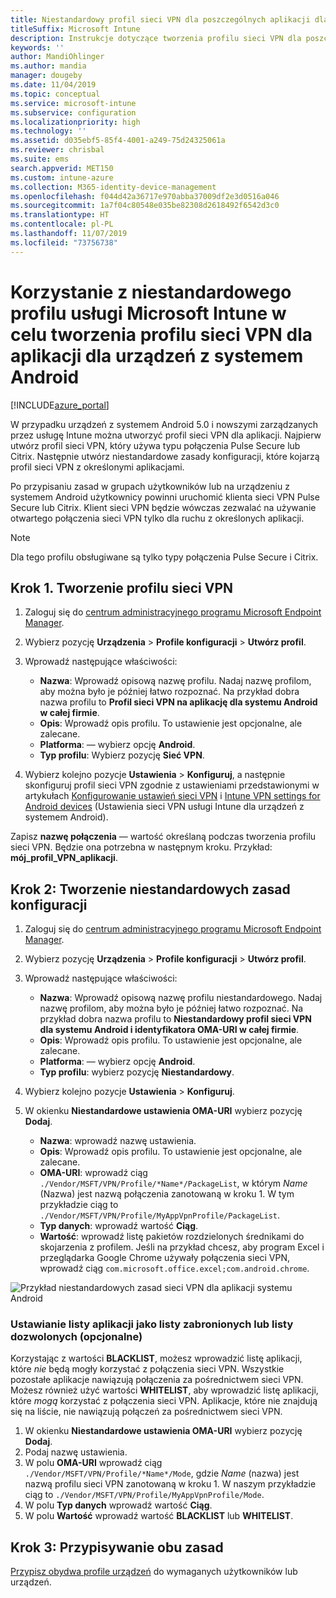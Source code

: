 ```yaml
---
title: Niestandardowy profil sieci VPN dla poszczególnych aplikacji dla systemu Android
titleSuffix: Microsoft Intune
description: Instrukcje dotyczące tworzenia profilu sieci VPN dla poszczególnych aplikacji dla urządzeń z systemem Android zarządzanych przez usługę Microsoft Intune.
keywords: ''
author: MandiOhlinger
ms.author: mandia
manager: dougeby
ms.date: 11/04/2019
ms.topic: conceptual
ms.service: microsoft-intune
ms.subservice: configuration
ms.localizationpriority: high
ms.technology: ''
ms.assetid: d035ebf5-85f4-4001-a249-75d24325061a
ms.reviewer: chrisbal
ms.suite: ems
search.appverid: MET150
ms.custom: intune-azure
ms.collection: M365-identity-device-management
ms.openlocfilehash: f044d42a36717e970abba37009df2e3d0516a046
ms.sourcegitcommit: 1a7f04c80548e035be82308d2618492f6542d3c0
ms.translationtype: HT
ms.contentlocale: pl-PL
ms.lasthandoff: 11/07/2019
ms.locfileid: "73756738"
---
```

# <a name="use-a-microsoft-intune-custom-profile-to-create-a-per-app-vpn-profile-for-android-devices"></a>Korzystanie z niestandardowego profilu usługi Microsoft Intune w celu tworzenia profilu sieci VPN dla aplikacji dla urządzeń z systemem Android

[!INCLUDE[azure_portal](../includes/azure_portal.md)]

W przypadku urządzeń z systemem Android 5.0 i nowszymi zarządzanych przez usługę Intune można utworzyć profil sieci VPN dla aplikacji. Najpierw utwórz profil sieci VPN, który używa typu połączenia Pulse Secure lub Citrix. Następnie utwórz niestandardowe zasady konfiguracji, które kojarzą profil sieci VPN z określonymi aplikacjami.

Po przypisaniu zasad w grupach użytkowników lub na urządzeniu z systemem Android użytkownicy powinni uruchomić klienta sieci VPN Pulse Secure lub Citrix. Klient sieci VPN będzie wówczas zezwalać na używanie otwartego połączenia sieci VPN tylko dla ruchu z określonych aplikacji.

> [!NOTE]
>
> Dla tego profilu obsługiwane są tylko typy połączenia Pulse Secure i Citrix.

## <a name="step-1-create-a-vpn-profile"></a>Krok 1. Tworzenie profilu sieci VPN

1. Zaloguj się do [centrum administracyjnego programu Microsoft Endpoint Manager](https://go.microsoft.com/fwlink/?linkid=2109431).
2. Wybierz pozycję **Urządzenia** > **Profile konfiguracji** > **Utwórz profil**.
3. Wprowadź następujące właściwości:

    - **Nazwa**: Wprowadź opisową nazwę profilu. Nadaj nazwę profilom, aby można było je później łatwo rozpoznać. Na przykład dobra nazwa profilu to **Profil sieci VPN na aplikację dla systemu Android w całej firmie**.
    - **Opis**: Wprowadź opis profilu. To ustawienie jest opcjonalne, ale zalecane.
    - **Platforma**: — wybierz opcję **Android**.
    - **Typ profilu**: Wybierz pozycję **Sieć VPN**.

4. Wybierz kolejno pozycje **Ustawienia** > **Konfiguruj**, a następnie skonfiguruj profil sieci VPN zgodnie z ustawieniami przedstawionymi w artykułach [Konfigurowanie ustawień sieci VPN](vpn-settings-configure.md) i [Intune VPN settings for Android devices](vpn-settings-android.md) (Ustawienia sieci VPN usługi Intune dla urządzeń z systemem Android).

Zapisz **nazwę połączenia** — wartość określaną podczas tworzenia profilu sieci VPN. Będzie ona potrzebna w następnym kroku. Przykład: **mój_profil_VPN_aplikacji**.

## <a name="step-2-create-a-custom-configuration-policy"></a>Krok 2: Tworzenie niestandardowych zasad konfiguracji

1. Zaloguj się do [centrum administracyjnego programu Microsoft Endpoint Manager](https://go.microsoft.com/fwlink/?linkid=2109431).
2. Wybierz pozycję **Urządzenia** > **Profile konfiguracji** > **Utwórz profil**.
3. Wprowadź następujące właściwości:

    - **Nazwa**: Wprowadź opisową nazwę profilu niestandardowego. Nadaj nazwę profilom, aby można było je później łatwo rozpoznać. Na przykład dobra nazwa profilu to **Niestandardowy profil sieci VPN dla systemu Android i identyfikatora OMA-URI w całej firmie**.
    - **Opis**: Wprowadź opis profilu. To ustawienie jest opcjonalne, ale zalecane.
    - **Platforma**: — wybierz opcję **Android**.
    - **Typ profilu**: wybierz pozycję **Niestandardowy**.

4. Wybierz kolejno pozycje **Ustawienia** > **Konfiguruj**.
5. W okienku **Niestandardowe ustawienia OMA-URI** wybierz pozycję **Dodaj**.
    - **Nazwa**: wprowadź nazwę ustawienia.
    - **Opis**: Wprowadź opis profilu. To ustawienie jest opcjonalne, ale zalecane.
    - **OMA-URI**: wprowadź ciąg `./Vendor/MSFT/VPN/Profile/*Name*/PackageList`, w którym *Name* (Nazwa) jest nazwą połączenia zanotowaną w kroku 1. W tym przykładzie ciąg to `./Vendor/MSFT/VPN/Profile/MyAppVpnProfile/PackageList`.
    - **Typ danych**: wprowadź wartość **Ciąg**.
    - **Wartość**: wprowadź listę pakietów rozdzielonych średnikami do skojarzenia z profilem. Jeśli na przykład chcesz, aby program Excel i przeglądarka Google Chrome używały połączenia sieci VPN, wprowadź ciąg `com.microsoft.office.excel;com.android.chrome`.

![Przykład niestandardowych zasad sieci VPN dla aplikacji systemu Android](./media/android-pulse-secure-per-app-vpn/android_per_app_vpn_oma_uri.png)

### <a name="set-your-app-list-to-blacklist-or-whitelist-optional"></a>Ustawianie listy aplikacji jako listy zabronionych lub listy dozwolonych (opcjonalne)

Korzystając z wartości **BLACKLIST**, możesz wprowadzić listę aplikacji, które *nie* będą mogły korzystać z połączenia sieci VPN. Wszystkie pozostałe aplikacje nawiązują połączenia za pośrednictwem sieci VPN. Możesz również użyć wartości **WHITELIST**, aby wprowadzić listę aplikacji, które *mogą* korzystać z połączenia sieci VPN. Aplikacje, które nie znajdują się na liście, nie nawiązują połączeń za pośrednictwem sieci VPN.

1. W okienku **Niestandardowe ustawienia OMA-URI** wybierz pozycję **Dodaj**.
2. Podaj nazwę ustawienia.
3. W polu **OMA-URI** wprowadź ciąg `./Vendor/MSFT/VPN/Profile/*Name*/Mode`, gdzie *Name* (nazwa) jest nazwą profilu sieci VPN zanotowaną w kroku 1. W naszym przykładzie ciąg to `./Vendor/MSFT/VPN/Profile/MyAppVpnProfile/Mode`.
4. W polu **Typ danych** wprowadź wartość **Ciąg**.
5. W polu **Wartość** wprowadź wartość **BLACKLIST** lub **WHITELIST**.

## <a name="step-3-assign-both-policies"></a>Krok 3: Przypisywanie obu zasad

[Przypisz obydwa profile urządzeń](device-profile-assign.md) do wymaganych użytkowników lub urządzeń.

